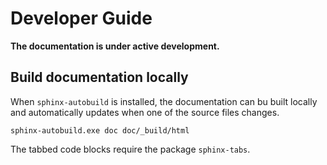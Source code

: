 Developer Guide
===============

**The documentation is under active development.**

## Build documentation locally
When `sphinx-autobuild` is installed, the documentation can bu built locally
and automatically updates when one of the source files changes.

```shell
sphinx-autobuild.exe doc doc/_build/html
```

The tabbed code blocks require the package `sphinx-tabs`.
